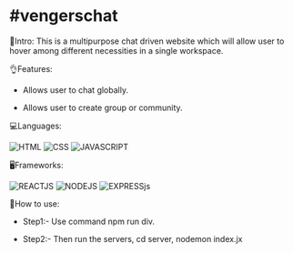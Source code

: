 # #vengerschat
👀Intro: This is a multipurpose chat driven website which will allow user to hover among  different necessities in a single workspace. 

👌Features: 
- Allows user to chat globally.

- Allows user to create group or community.
 
💻Languages:

![HTML](https://img.shields.io/badge/HTML-239120?style=for-the-badge&logo=html5&logoColor=white)
![CSS](	https://img.shields.io/badge/CSS-239120?&style=for-the-badge&logo=css3&logoColor=white)
![JAVASCRIPT](	https://img.shields.io/badge/JavaScript-F7DF1E?style=for-the-badge&logo=javascript&logoColor=black)
  
  
🖥Frameworks:
 
![REACTJS](https://img.shields.io/badge/React-20232A?style=for-the-badge&logo=react&logoColor=61DAFB)
![NODEJS](https://img.shields.io/badge/Node.js-43853D?style=for-the-badge&logo=node.js&logoColor=white)
![EXPRESSjs](https://img.shields.io/badge/Express.js-404D59?style=for-the-badge)

💬How to use:
- Step1:- Use command npm run div.

- Step2:- Then run the servers, cd server, nodemon index.jx



 
    

